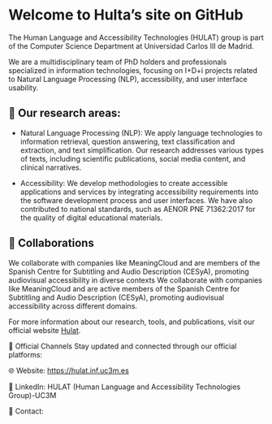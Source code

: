 # Welcome to Hulta’s site on GitHub 

The Human Language and Accessibility Technologies (HULAT) group is part of the Computer Science Department at Universidad Carlos III de Madrid.

We are a multidisciplinary team of PhD holders and professionals specialized in information technologies, focusing on I+D+i projects related to Natural Language Processing (NLP), accessibility, and user interface usability.

## 🧠 Our research areas:

* Natural Language Processing (NLP):
We apply language technologies to information retrieval, question answering, text classification and extraction, and text simplification. Our research addresses various types of texts, including scientific publications, social media content, and clinical narratives.

* Accessibility:
We develop methodologies to create accessible applications and services by integrating accessibility requirements into the software development process and user interfaces. We have also contributed to national standards, such as AENOR PNE 71362:2017 for the quality of digital educational materials.

## 🤝 Collaborations
We collaborate with companies like MeaningCloud and are members of the Spanish Centre for Subtitling and Audio Description (CESyA), promoting audiovisual accessibility in diverse contexts
We collaborate with companies like MeaningCloud and are active members of the Spanish Centre for Subtitling and Audio Description (CESyA), promoting audiovisual accessibility across different domains.

For more information about our research, tools, and publications, visit our official website [Hulat](https://hulat.inf.uc3m.es/).

📡 Official Channels
Stay updated and connected through our official platforms:

🌐 Website: https://hulat.inf.uc3m.es

🔗 LinkedIn: HULAT (Human Language and Accessibility Technologies Group)-UC3M

📧 Contact: 